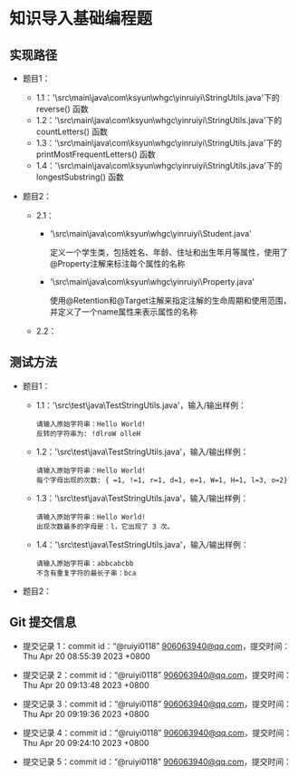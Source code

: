 # 知识导入基础编程题

## 实现路径

- 题目1：

  - 1.1：'\src\main\java\com\ksyun\whgc\yinruiyi\StringUtils.java'下的 reverse() 函数
  - 1.2：'\src\main\java\com\ksyun\whgc\yinruiyi\StringUtils.java'下的 countLetters() 函数
  - 1.3：'\src\main\java\com\ksyun\whgc\yinruiyi\StringUtils.java'下的 printMostFrequentLetters() 函数
  - 1.4：'\src\main\java\com\ksyun\whgc\yinruiyi\StringUtils.java'下的 longestSubstring() 函数

- 题目2：

  - 2.1：

    - '\src\main\java\com\ksyun\whgc\yinruiyi\Student.java'

      定义一个学生类，包括姓名、年龄、住址和出生年月等属性，使用了@Property注解来标注每个属性的名称

    - '\src\main\java\com\ksyun\whgc\yinruiyi\Property.java'

      使用@Retention和@Target注解来指定注解的生命周期和使用范围，并定义了一个name属性来表示属性的名称

  - 2.2：



## 测试方法

- 题目1：

  - 1.1：'\src\test\java\TestStringUtils.java'，输入/输出样例：

    ```
    请输入原始字符串：Hello World!
    反转的字符串为: !dlroW olleH
    ```

  - 1.2：'\src\test\java\TestStringUtils.java'，输入/输出样例：

    ```
    请输入原始字符串：Hello World!
    每个字母出现的次数: { =1, !=1, r=1, d=1, e=1, W=1, H=1, l=3, o=2}
    ```

  - 1.3：'\src\test\java\TestStringUtils.java'，输入/输出样例：

    ```
    请输入原始字符串：Hello World!
    出现次数最多的字母是：l，它出现了 3 次。
    ```

  - 1.4：'\src\test\java\TestStringUtils.java'，输入/输出样例：

    ```
    请输入原始字符串：abbcabcbb
    不含有重复字符的最长子串：bca
    ```

- 题目2：



## Git 提交信息

- 提交记录 1：commit id：“@ruiyi0118” <906063940@qq.com>，提交时间：Thu Apr 20 08:55:39 2023 +0800

- 提交记录 2：commit id：“@ruiyi0118” <906063940@qq.com>，提交时间：Thu Apr 20 09:13:48 2023 +0800
- 提交记录 3：commit id：“@ruiyi0118” <906063940@qq.com>，提交时间：Thu Apr 20 09:19:36 2023 +0800
- 提交记录 4：commit id：“@ruiyi0118” <906063940@qq.com>，提交时间：Thu Apr 20 09:24:10 2023 +0800
- 提交记录 5：commit id：“@ruiyi0118” <906063940@qq.com>，提交时间：
